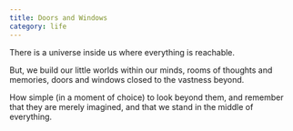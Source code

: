 ```yaml
---
title: Doors and Windows
category: life
---
```


﻿There is a universe
inside us
where everything
is reachable.

But,
we build our little worlds
within our minds,
rooms of thoughts and memories,
doors and windows closed
to the vastness beyond.

How simple
(in a moment of choice)
to look beyond them,
and remember
that they are merely imagined,
and that we stand
in the middle of everything.
